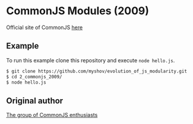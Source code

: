 # CommonJS Modules (2009)

Official site of CommonJS [here](http://www.commonjs.org/)

## Example

To run this example clone this repository and execute `node hello.js`.

```bash
$ git clone https://github.com/myshov/evolution_of_js_modularity.git
$ cd 2_commonjs_2009/
$ node hello.js
```

## Original author

[The group of CommonJS enthusiasts](http://commonjs.org)
